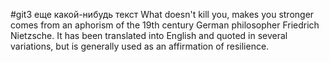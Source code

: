 #git3
еще какой-нибудь текст
What doesn't kill you, makes you stronger comes from an aphorism of the 19th century German philosopher Friedrich Nietzsche. It has been translated into English and quoted in several variations, but is generally used as an affirmation of resilience.
